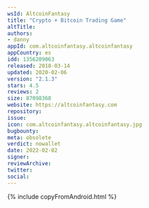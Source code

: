 ```yaml
---
wsId: AltcoinFantasy
title: "Crypto + Bitcoin Trading Game"
altTitle: 
authors:
- danny
appId: com.altcoinfantasy.altcoinfantasy
appCountry: es
idd: 1356209063
released: 2018-03-14
updated: 2020-02-06
version: "2.1.3"
stars: 4.5
reviews: 2
size: 87098368
website: https://altcoinfantasy.com
repository: 
issue: 
icon: com.altcoinfantasy.altcoinfantasy.jpg
bugbounty: 
meta: obsolete
verdict: nowallet
date: 2022-02-02
signer: 
reviewArchive:
twitter: 
social:
---
```


{% include copyFromAndroid.html %}
